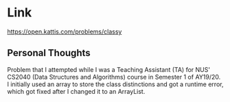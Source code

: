 # Link

https://open.kattis.com/problems/classy

## Personal Thoughts

Problem that I attempted while I was a Teaching Assistant (TA) for NUS' CS2040 (Data Structures and Algorithms) course in Semester 1 of AY19/20. I initially used an array to store the class distinctions and got a runtime error, which got fixed after I changed it to an ArrayList.

